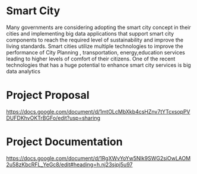 # Smart City
Many governments are considering adopting the smart city concept in their cities and implementing big data applications that support smart city components to reach the required level of sustainability and improve the living standards. Smart cities utilize multiple technologies to improve the performance of City Planning , transportation, energy,education services leading to higher levels of comfort of their citizens.
One of the recent technologies that has a huge potential to enhance smart city services is big data analytics

# Project Proposal 
https://docs.google.com/document/d/1mtOLcMbXkb4csHZnv7tYTcxsopPVDUFDKhvOKTrBGFo/edit?usp=sharing

# Project Documentation
https://docs.google.com/document/d/1RgXWvYoYw5NIk9SWG2siOwLAOM2u58zKbcRFL_YeGc8/edit#heading=h.nj23sjpj5u97


